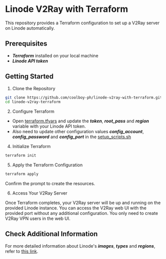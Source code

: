 # Linode V2Ray with Terraform

This repository provides a Terraform configuration to set up a V2Ray server on Linode automatically.

## Prerequisites
- **_Terraform_** installed on your local machine
- **_Linode API token_**

## Getting Started

1. Clone the Repository

~~~bash
git clone https://github.com/coolboy-ph/linode-v2ray-with-terraform.git
cd linode-v2ray-terraform
~~~

2. Configure Terraform

- Open [terraform.tfvars](https://github.com/coolboy-ph/linode-v2ray-with-terraform/blob/main/terraform.tfvars) and update the **_token_**, **_root_pass_** and **_region_** variable with your Linode API token.
- Also need to update other configuration values **_config_account_**, **_config_password_** and **_config_port_** in the [setup_scripts.sh](https://github.com/coolboy-ph/linode-v2ray-with-terraform/blob/main/setup_script.sh)

4. Initialize Terraform

~~~bash
terraform init
~~~

5. Apply the Terraform Configuration

~~~bash
terraform apply
~~~

Confirm the prompt to create the resources.

6. Access Your V2Ray Server

Once Terraform completes, your V2Ray server will be up and running on the provided Linode instance. You can access the V2Ray web UI with the provided port without any additional configuration. You only need to create V2Ray VPN users in the web UI.

## Check Additional Information

For more detailed information about Linode's **_images_**, **_types_** and **_regions_**, refer to [this link](https://gist.github.com/displague/3c1728fdf4ff2bacf6960a9b8c6ea73f).
